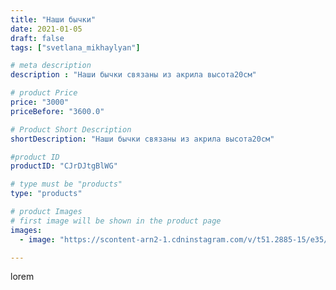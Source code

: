 ```yaml
---
title: "Наши бычки"
date: 2021-01-05
draft: false
tags: ["svetlana_mikhaylyan"]

# meta description
description : "Наши бычки связаны из акрила высота20см"

# product Price
price: "3000"
priceBefore: "3600.0"

# Product Short Description
shortDescription: "Наши бычки связаны из акрила высота20см"

#product ID
productID: "CJrDJtgBlWG"

# type must be "products"
type: "products"

# product Images
# first image will be shown in the product page
images:
  - image: "https://scontent-arn2-1.cdninstagram.com/v/t51.2885-15/e35/134956909_122221446398829_5190049201937044747_n.jpg?se=7&tp=1&_nc_ht=scontent-arn2-1.cdninstagram.com&_nc_cat=109&_nc_ohc=RUS79Cf_GVcAX8jv_G7&ccb=7-4&oh=c544ece7fa88348ad83b942c1b2b00bf&oe=60814892&_nc_sid=86f79a&ig_cache_key=MjQ4MDA4OTg4MTI2ODA4MjA1NA%3D%3D.2-ccb7-4"

---
```

lorem
